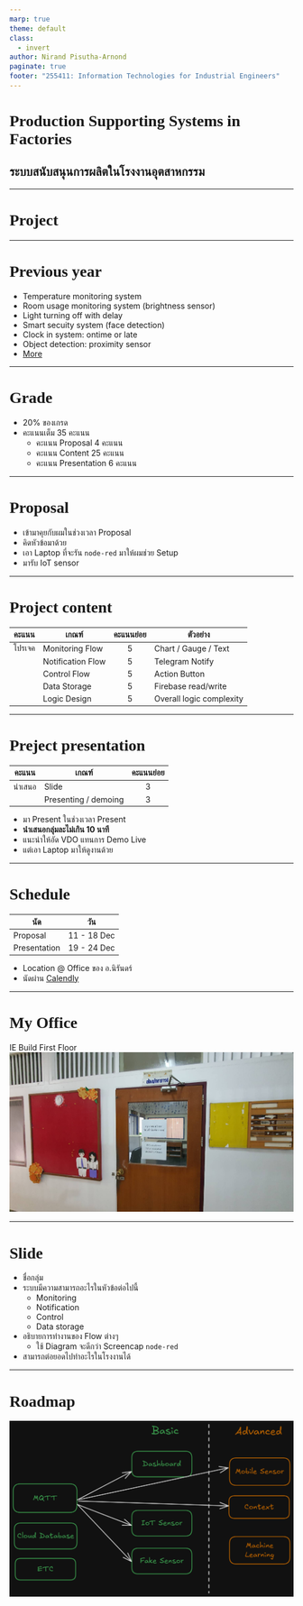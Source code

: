 ```yaml
---
marp: true
theme: default
class:
  - invert
author: Nirand Pisutha-Arnond
paginate: true
footer: "255411: Information Technologies for Industrial Engineers"
---
```


<style>
@import url('https://fonts.googleapis.com/css2?family=Prompt:ital,wght@0,100;0,300;0,400;0,700;1,100;1,300;1,400;1,700&display=swap');

    :root {
    font-family: Prompt;
    --hl-color: #D57E7E;
}
h1 {
  font-family: Prompt
}
</style>

# Production Supporting Systems in Factories

## ระบบสนับสนุนการผลิตในโรงงานอุตสาหกรรม

---

# Project

---

# Previous year

- Temperature monitoring system
- Room usage monitoring system (brightness sensor)
- Light turning off with delay
- Smart secuity system (face detection)
- Clock in system: ontime or late
- Object detection: proximity sensor
- [More](https://www.youtube.com/playlist?list=PLNGLpHQhvGrtqn6UYxUYXm7C0auAYrh_O)

---

# Grade

- 20% ของเกรด
- คะแนนเต็ม 35 คะแนน
  - คะแนน Proposal 4 คะแนน
  - คะแนน Content 25 คะแนน
  - คะแนน Presentation 6 คะแนน

---

# Proposal

- เข้ามาคุยกับผมในช่วงเวลา Proposal
- คิดหัวข้อมาด้วย
- เอา Laptop ที่จะรัน `node-red` มาให้ผมช่วย Setup
- มารับ IoT sensor

---

# Project content

| คะแนน  | เกณฑ์             | คะแนนย่อย | ตัวอย่าง                 |
| ------ | ----------------- | :-------: | ------------------------ |
| โปรเจค | Monitoring Flow   |     5     | Chart / Gauge / Text     |
|        | Notification Flow |     5     | Telegram Notify          |
|        | Control Flow      |     5     | Action Button            |
|        | Data Storage      |     5     | Firebase read/write      |
|        | Logic Design      |     5     | Overall logic complexity |

---

# Preject presentation

| คะแนน  | เกณฑ์                | คะแนนย่อย |
| ------ | -------------------- | :-------: |
| นำเสนอ | Slide                |     3     |
|        | Presenting / demoing |     3     |

- มา Present ในช่วงเวลา Present
- **นำเสนอกลุ่มละไม่เกิน 10 นาที**
- แนะนำให้อัด VDO แทนการ Demo Live
- แต่เอา Laptop มาให้ดูงานด้วย

---

# Schedule

| นัด          | วัน         |
| ------------ | ----------- |
| Proposal     | 11 - 18 Dec |
| Presentation | 19 - 24 Dec |

- Location @ Office ของ อ.นิรันดร์
- นัดผ่าน [Calendly](https://calendly.com/nirand-p/prodsup-presentation)

---

# My Office

IE Build First Floor
![bg contain right:50%](./img/nr.jpg)

---

# Slide

- ชื่อกลุ่ม
- ระบบมีความสามารถอะไรในหัวข้อต่อไปนี้
  - Monitoring
  - Notification
  - Control
  - Data storage
- อธิบายการทำงานของ Flow ต่างๆ
  - ใช้ Diagram จะดีกว่า Screencap `node-red`
- สามารถต่อยอดไปทำอะไรในโรงงานได้

---

# Roadmap

![width:800](./img/roadmap.png)
